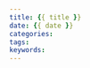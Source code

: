```yaml
---
title: {{ title }}
date: {{ date }}
categories:
tags:
keywords:
---
```








<!-- more -->
